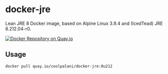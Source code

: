 # docker-jre
Lean JRE 8 Docker image, based on Alpine Linux 3.9.4 and (IcedTead) JRE 8.212.04-r0.

[![Docker Repository on Quay.io](https://quay.io/repository/coolpalani/docker-jre/status "Docker Repository on Quay.io")](https://quay.io/repository/coolpalani/docker-jre)

## Usage

```
docker pull quay.io/coolpalani/docker-jre:8u212
```